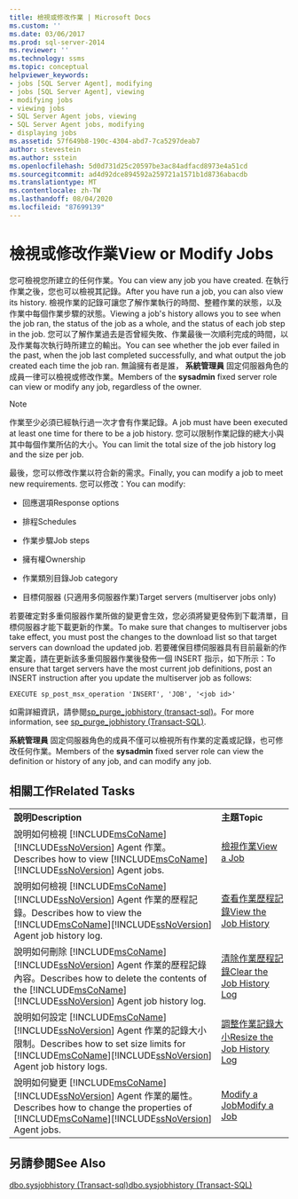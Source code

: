 ```yaml
---
title: 檢視或修改作業 | Microsoft Docs
ms.custom: ''
ms.date: 03/06/2017
ms.prod: sql-server-2014
ms.reviewer: ''
ms.technology: ssms
ms.topic: conceptual
helpviewer_keywords:
- jobs [SQL Server Agent], modifying
- jobs [SQL Server Agent], viewing
- modifying jobs
- viewing jobs
- SQL Server Agent jobs, viewing
- SQL Server Agent jobs, modifying
- displaying jobs
ms.assetid: 57f649b8-190c-4304-abd7-7ca5297deab7
author: stevestein
ms.author: sstein
ms.openlocfilehash: 5d0d731d25c20597be3ac84adfacd8973e4a51cd
ms.sourcegitcommit: ad4d92dce894592a259721a1571b1d8736abacdb
ms.translationtype: MT
ms.contentlocale: zh-TW
ms.lasthandoff: 08/04/2020
ms.locfileid: "87699139"
---
```

# <a name="view-or-modify-jobs"></a><span data-ttu-id="ec7d3-102">檢視或修改作業</span><span class="sxs-lookup"><span data-stu-id="ec7d3-102">View or Modify Jobs</span></span>
  <span data-ttu-id="ec7d3-103">您可檢視您所建立的任何作業。</span><span class="sxs-lookup"><span data-stu-id="ec7d3-103">You can view any job you have created.</span></span> <span data-ttu-id="ec7d3-104">在執行作業之後，您也可以檢視其記錄。</span><span class="sxs-lookup"><span data-stu-id="ec7d3-104">After you have run a job, you can also view its history.</span></span> <span data-ttu-id="ec7d3-105">檢視作業的記錄可讓您了解作業執行的時間、整體作業的狀態，以及作業中每個作業步驟的狀態。</span><span class="sxs-lookup"><span data-stu-id="ec7d3-105">Viewing a job's history allows you to see when the job ran, the status of the job as a whole, and the status of each job step in the job.</span></span> <span data-ttu-id="ec7d3-106">您可以了解作業過去是否曾經失敗、作業最後一次順利完成的時間，以及作業每次執行時所建立的輸出。</span><span class="sxs-lookup"><span data-stu-id="ec7d3-106">You can see whether the job ever failed in the past, when the job last completed successfully, and what output the job created each time the job ran.</span></span> <span data-ttu-id="ec7d3-107">無論擁有者是誰， **系統管理員** 固定伺服器角色的成員一律可以檢視或修改作業。</span><span class="sxs-lookup"><span data-stu-id="ec7d3-107">Members of the **sysadmin** fixed server role can view or modify any job, regardless of the owner.</span></span>  
  
> [!NOTE]  
>  <span data-ttu-id="ec7d3-108">作業至少必須已經執行過一次才會有作業記錄。</span><span class="sxs-lookup"><span data-stu-id="ec7d3-108">A job must have been executed at least one time for there to be a job history.</span></span> <span data-ttu-id="ec7d3-109">您可以限制作業記錄的總大小與其中每個作業所佔的大小。</span><span class="sxs-lookup"><span data-stu-id="ec7d3-109">You can limit the total size of the job history log and the size per job.</span></span>  
  
 <span data-ttu-id="ec7d3-110">最後，您可以修改作業以符合新的需求。</span><span class="sxs-lookup"><span data-stu-id="ec7d3-110">Finally, you can modify a job to meet new requirements.</span></span> <span data-ttu-id="ec7d3-111">您可以修改：</span><span class="sxs-lookup"><span data-stu-id="ec7d3-111">You can modify:</span></span>  
  
-   <span data-ttu-id="ec7d3-112">回應選項</span><span class="sxs-lookup"><span data-stu-id="ec7d3-112">Response options</span></span>  
  
-   <span data-ttu-id="ec7d3-113">排程</span><span class="sxs-lookup"><span data-stu-id="ec7d3-113">Schedules</span></span>  
  
-   <span data-ttu-id="ec7d3-114">作業步驟</span><span class="sxs-lookup"><span data-stu-id="ec7d3-114">Job steps</span></span>  
  
-   <span data-ttu-id="ec7d3-115">擁有權</span><span class="sxs-lookup"><span data-stu-id="ec7d3-115">Ownership</span></span>  
  
-   <span data-ttu-id="ec7d3-116">作業類別目錄</span><span class="sxs-lookup"><span data-stu-id="ec7d3-116">Job category</span></span>  
  
-   <span data-ttu-id="ec7d3-117">目標伺服器 (只適用多伺服器作業)</span><span class="sxs-lookup"><span data-stu-id="ec7d3-117">Target servers (multiserver jobs only)</span></span>  
  
 <span data-ttu-id="ec7d3-118">若要確定對多重伺服器作業所做的變更會生效，您必須將變更發佈到下載清單，目標伺服器才能下載更新的作業。</span><span class="sxs-lookup"><span data-stu-id="ec7d3-118">To make sure that changes to multiserver jobs take effect, you must post the changes to the download list so that target servers can download the updated job.</span></span> <span data-ttu-id="ec7d3-119">若要確保目標伺服器具有目前最新的作業定義，請在更新該多重伺服器作業後發佈一個 INSERT 指示，如下所示：</span><span class="sxs-lookup"><span data-stu-id="ec7d3-119">To ensure that target servers have the most current job definitions, post an INSERT instruction after you update the multiserver job as follows:</span></span>  
  
```  
EXECUTE sp_post_msx_operation 'INSERT', 'JOB', '<job id>'  
```  
  
 <span data-ttu-id="ec7d3-120">如需詳細資訊，請參閱[sp_purge_jobhistory &#40;transact-sql&#41;](/sql/relational-databases/system-stored-procedures/sp-purge-jobhistory-transact-sql)。</span><span class="sxs-lookup"><span data-stu-id="ec7d3-120">For more information, see [sp_purge_jobhistory &#40;Transact-SQL&#41;](/sql/relational-databases/system-stored-procedures/sp-purge-jobhistory-transact-sql).</span></span>  
  
 <span data-ttu-id="ec7d3-121">**系統管理員** 固定伺服器角色的成員不僅可以檢視所有作業的定義或記錄，也可修改任何作業。</span><span class="sxs-lookup"><span data-stu-id="ec7d3-121">Members of the **sysadmin** fixed server role can view the definition or history of any job, and can modify any job.</span></span>  
  
## <a name="related-tasks"></a><span data-ttu-id="ec7d3-122">相關工作</span><span class="sxs-lookup"><span data-stu-id="ec7d3-122">Related Tasks</span></span>  
  
|||  
|-|-|  
|<span data-ttu-id="ec7d3-123">**說明**</span><span class="sxs-lookup"><span data-stu-id="ec7d3-123">**Description**</span></span>|<span data-ttu-id="ec7d3-124">**主題**</span><span class="sxs-lookup"><span data-stu-id="ec7d3-124">**Topic**</span></span>|  
|<span data-ttu-id="ec7d3-125">說明如何檢視 [!INCLUDE[msCoName](../../../includes/msconame-md.md)][!INCLUDE[ssNoVersion](../../../includes/ssnoversion-md.md)] Agent 作業。</span><span class="sxs-lookup"><span data-stu-id="ec7d3-125">Describes how to view [!INCLUDE[msCoName](../../../includes/msconame-md.md)][!INCLUDE[ssNoVersion](../../../includes/ssnoversion-md.md)] Agent jobs.</span></span>|[<span data-ttu-id="ec7d3-126">檢視作業</span><span class="sxs-lookup"><span data-stu-id="ec7d3-126">View a Job</span></span>](view-a-job.md)|  
|<span data-ttu-id="ec7d3-127">說明如何檢視 [!INCLUDE[msCoName](../../../includes/msconame-md.md)][!INCLUDE[ssNoVersion](../../../includes/ssnoversion-md.md)] Agent 作業的歷程記錄。</span><span class="sxs-lookup"><span data-stu-id="ec7d3-127">Describes how to view the [!INCLUDE[msCoName](../../../includes/msconame-md.md)][!INCLUDE[ssNoVersion](../../../includes/ssnoversion-md.md)] Agent job history log.</span></span>|[<span data-ttu-id="ec7d3-128">查看作業歷程記錄</span><span class="sxs-lookup"><span data-stu-id="ec7d3-128">View the Job History</span></span>](view-the-job-history.md)|  
|<span data-ttu-id="ec7d3-129">說明如何刪除 [!INCLUDE[msCoName](../../../includes/msconame-md.md)][!INCLUDE[ssNoVersion](../../../includes/ssnoversion-md.md)] Agent 作業的歷程記錄內容。</span><span class="sxs-lookup"><span data-stu-id="ec7d3-129">Describes how to delete the contents of the [!INCLUDE[msCoName](../../../includes/msconame-md.md)][!INCLUDE[ssNoVersion](../../../includes/ssnoversion-md.md)] Agent job history log.</span></span>|[<span data-ttu-id="ec7d3-130">清除作業歷程記錄</span><span class="sxs-lookup"><span data-stu-id="ec7d3-130">Clear the Job History Log</span></span>](clear-the-job-history-log.md)|  
|<span data-ttu-id="ec7d3-131">說明如何設定 [!INCLUDE[msCoName](../../../includes/msconame-md.md)][!INCLUDE[ssNoVersion](../../../includes/ssnoversion-md.md)] Agent 作業的記錄大小限制。</span><span class="sxs-lookup"><span data-stu-id="ec7d3-131">Describes how to set size limits for [!INCLUDE[msCoName](../../../includes/msconame-md.md)][!INCLUDE[ssNoVersion](../../../includes/ssnoversion-md.md)] Agent job history logs.</span></span>|[<span data-ttu-id="ec7d3-132">調整作業記錄大小</span><span class="sxs-lookup"><span data-stu-id="ec7d3-132">Resize the Job History Log</span></span>](resize-the-job-history-log.md)|  
|<span data-ttu-id="ec7d3-133">說明如何變更 [!INCLUDE[msCoName](../../../includes/msconame-md.md)][!INCLUDE[ssNoVersion](../../../includes/ssnoversion-md.md)] Agent 作業的屬性。</span><span class="sxs-lookup"><span data-stu-id="ec7d3-133">Describes how to change the properties of [!INCLUDE[msCoName](../../../includes/msconame-md.md)][!INCLUDE[ssNoVersion](../../../includes/ssnoversion-md.md)] Agent jobs.</span></span>|[<span data-ttu-id="ec7d3-134">Modify a Job</span><span class="sxs-lookup"><span data-stu-id="ec7d3-134">Modify a Job</span></span>](modify-a-job.md)|  
  
## <a name="see-also"></a><span data-ttu-id="ec7d3-135">另請參閱</span><span class="sxs-lookup"><span data-stu-id="ec7d3-135">See Also</span></span>  
 [<span data-ttu-id="ec7d3-136">dbo.sysjobhistory &#40;Transact-sql&#41;</span><span class="sxs-lookup"><span data-stu-id="ec7d3-136">dbo.sysjobhistory &#40;Transact-SQL&#41;</span></span>](/sql/relational-databases/system-tables/dbo-sysjobhistory-transact-sql)  
  
  
